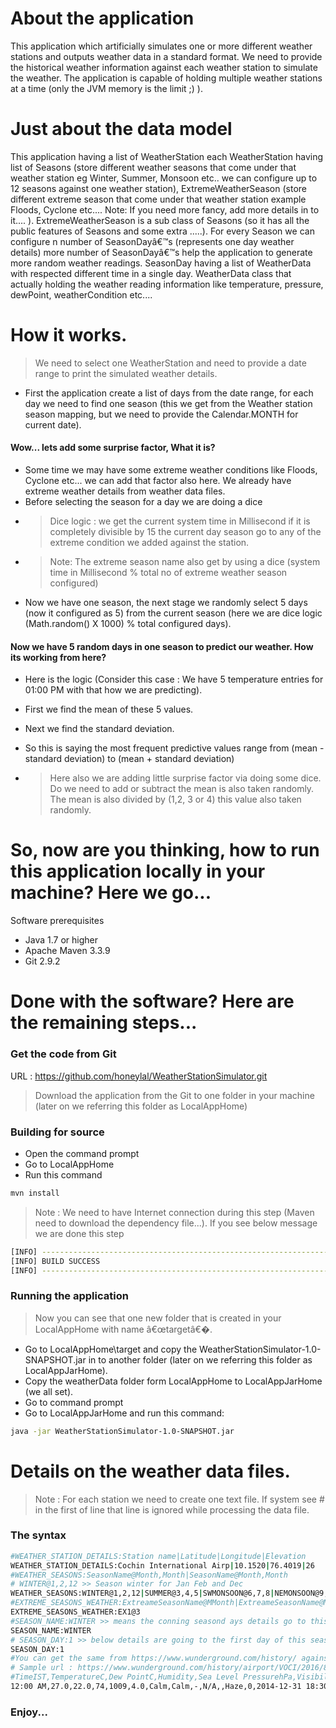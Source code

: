 # About the application

This application which artificially simulates one or more different weather stations and outputs weather data in a standard format. We need to provide the historical weather information against each weather station to simulate the weather. The application is capable of holding multiple weather stations at a time (only the JVM memory is the limit ;) ).

# Just about the data model 
This application having a list of WeatherStation each WeatherStation having list of Seasons (store different weather seasons that come under that weather station eg Winter, Summer, Monsoon etc.. we can configure up to 12 seasons against one weather station), ExtremeWeatherSeason (store different extreme season that come under that weather station example Floods, Cyclone etc.... Note: If you need more fancy, add more details in to it.... ). ExtremeWeatherSeason is a sub class of Seasons (so it has all the public features of Seasons and some extra .....). For every Season we can configure n number of SeasonDayâ€™s (represents one day weather details) more number of SeasonDayâ€™s help the application to generate more random weather readings. SeasonDay having a list of WeatherData with respected different time in a single day. WeatherData class that actually holding the weather reading information like temperature, pressure, dewPoint, weatherCondition etc....

# How it works.

>We need to select one WeatherStation and need to provide a date range to print the simulated weather details.

- First the application create a list of days from the date range, for each day we need to find one season (this we get from the Weather station season mapping, but we need to provide the Calendar.MONTH for current date).
#### Wow... lets add some surprise factor, What it is?

- Some time we may have some extreme weather conditions like Floods, Cyclone etc... we can add that factor also here. We already have extreme weather details from weather data files.
- Before selecting the season for a day we are doing a dice
* > Dice logic : we get the current system time in Millisecond if it is completely divisible by 15 the current day season go to any of the extreme condition we added against the station.

* >Note: The extreme season name also get by using a dice (system time in Millisecond % total no of extreme weather season configured) 

- Now we have one season, the next stage we randomly select 5 days (now it configured as 5) from the current season (here we are dice logic  (Math.random() X 1000) % total configured days).

#### Now we have 5 random days in one season to predict our weather. How its working  from here?

- Here is the logic (Consider this case : We have 5 temperature entries for 01:00 PM with that how we are predicting).

-  First we find the mean of these 5 values.
-  Next we find the standard deviation.
-  So this is saying the most frequent predictive values range from (mean - standard deviation)  to (mean + standard deviation)

* >Here also we are adding little surprise factor via doing some dice.
Do we need to add or subtract the mean is also taken randomly.
The mean is also divided by (1,2, 3 or 4) this value also taken randomly. 


# So, now are you thinking, how to run this application locally in your machine? Here we go...
Software prerequisites
- Java 1.7 or higher 
- Apache Maven 3.3.9
- Git 2.9.2

# Done with the software? Here are the remaining steps...

### Get the code from Git
URL : https://github.com/honeylal/WeatherStationSimulator.git
>Download the application from the Git to one folder in your machine (later on we referring this folder as LocalAppHome) 

### Building for source
- Open the command prompt
- Go to LocalAppHome 
- Run this command
```sh 
mvn install
```
> Note : We need to have Internet connection during this step (Maven need to download the dependency file...). If you see below message we are done this step 

```sh 
[INFO] ------------------------------------------------------------------------
[INFO] BUILD SUCCESS
[INFO] -----------------------------------------------------------------------
```

### Running the application

>Now you can see that one new folder that is created in your LocalAppHome with name â€œtargetâ€�.

- Go to LocalAppHome\target and copy the  WeatherStationSimulator-1.0-SNAPSHOT.jar in to another folder (later on we referring this folder as LocalAppJarHome).
- Copy the weatherData folder form LocalAppHome to LocalAppJarHome (we all set).
- Go to command prompt
- Go to LocalAppJarHome and run this command: 
```sh 
java -jar WeatherStationSimulator-1.0-SNAPSHOT.jar
```

# Details on the weather data files.
>Note : For each station we need to create one text file. 
       If system see # in the first of line that line is ignored while processing the data file.

### The syntax 
```sh
#WEATHER_STATION_DETAILS:Station name|Latitude|Longitude|Elevation
WEATHER_STATION_DETAILS:Cochin International Airp|10.1520|76.4019|26
#WEATHER_SEASONS:SeasonName@Month,Month|SeasonName@Month,Month
# WINTER@1,2,12 >> Season winter for Jan Feb and Dec 
WEATHER_SEASONS:WINTER@1,2,12|SUMMER@3,4,5|SWMONSOON@6,7,8|NEMONSOON@9,10,11
#EXTREME_SEASONS_WEATHER:ExtreameSeasonName@MMonth|ExtreameSeasonName@Month
EXTREME_SEASONS_WEATHER:EX1@3
#SEASON_NAME:WINTER >> means the conning seasond ays details go to this season
SEASON_NAME:WINTER
# SEASON_DAY:1 >> below details are going to the first day of this season
SEASON_DAY:1
#You can get the same from https://www.wunderground.com/history/ against day (select Comma Delimited File)
# Sample url : https://www.wunderground.com/history/airport/VOCI/2016/8/12/DailyHistory.html?req_city=Cochin&req_state=&req_statename=India&reqdb.zip=00000&reqdb.magic=1&reqdb.wmo=43353&format=1  
#TimeIST,TemperatureC,Dew PointC,Humidity,Sea Level PressurehPa,VisibilityKm,Wind Direction,Wind SpeedKm/h,Gust SpeedKm/h,Precipitationmm,Events,Conditions,WindDirDegrees,DateUTC
12:00 AM,27.0,22.0,74,1009,4.0,Calm,Calm,-,N/A,,Haze,0,2014-12-31 18:30:00
```

### Enjoy...
